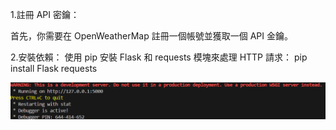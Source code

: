 1.註冊 API 密鑰：

首先，你需要在 OpenWeatherMap 註冊一個帳號並獲取一個 API 金鑰。


2.安裝依賴：
使用 pip 安裝 Flask 和 requests 模塊來處理 HTTP 請求：
pip install Flask requests



![image](https://github.com/ab15963qw/wat/blob/main/3%202024-09-23%20010439.png)
